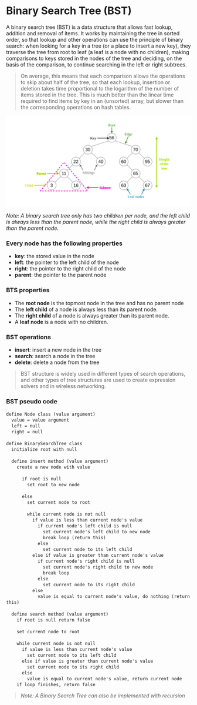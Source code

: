 # Binary Search Tree (BST)

A binary search tree (BST) is a data structure that allows fast lookup, addition and removal of items. It works by maintaining the tree in sorted order, so that lookup and other operations can use the principle of binary search: when looking for a key in a tree (or a place to insert a new key), they traverse the tree from root to leaf (a leaf is a node with no children), making comparisons to keys stored in the nodes of the tree and deciding, on the basis of the comparison, to continue searching in the left or right subtrees.

> On average, this means that each comparison allows the operations to skip about half of the tree, so that each lookup, insertion or deletion takes time proportional to the logarithm of the number of items stored in the tree. This is much better than the linear time required to find items by key in an (unsorted) array, but slower than the corresponding operations on hash tables.

![Binary Search Tree](./images/binary-search-tree.png)

_Note: A binary search tree only has two children per node, and the left child is always less than the parent node, while the right child is always greater than the parent node._

### Every node has the following properties

- **key**: the stored value in the node
- **left**: the pointer to the left child of the node
- **right**: the pointer to the right child of the node
- **parent**: the pointer to the parent node

### BTS properties

- The **root node** is the topmost node in the tree and has no parent node
- The **left child** of a node is always less than its parent node.
- The **right child** of a node is always greater than its parent node.
- A **leaf node** is a node with no children.

### BST operations

- **insert**: insert a new node in the tree
- **search**: search a node in the tree
- **delete**: delete a node from the tree

> BST structure is widely used in different types of search operations, and other types of tree structures are used to create expression solvers and in wireless networking.

### BST pseudo code

```text
define Node class (value argument)
  value = value argument
  left = null
  right = null

define BinarySearchTree class
  initialize root with null

  define insert method (value argument)
    create a new node with value

      if root is null
        set root to new node

      else
        set current node to root

        while current node is not null
          if value is less than current node's value
            if current node's left child is null
              set current node's left child to new node
              break loop (return this)
            else
              set current node to its left child
          else if value is greater than current node's value
            if current node's right child is null
              set current node's right child to new node
              break loop
            else
              set current node to its right child
          else
            value is equal to current node's value, do nothing (return this)

  define search method (value argument)
    if root is null return false

    set current node to root

    while current node is not null
      if value is less than current node's value
        set current node to its left child
      else if value is greater than current node's value
        set current node to its right child
      else
        value is equal to current node's value, return current node
    if loop finishes, return false
```

> _Note: A Binary Search Tree can also be implemented with recursion_
